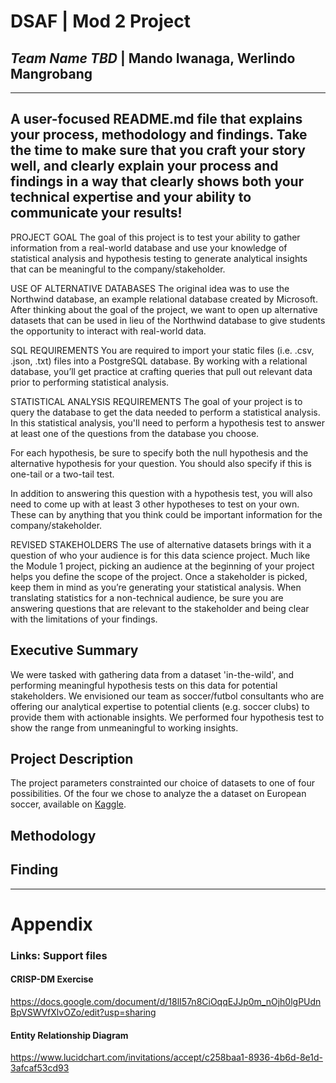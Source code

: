 # DSAF | Mod 2 Project
##  *Team Name TBD* | Mando Iwanaga, Werlindo Mangrobang 

---
A user-focused README.md file that explains your process, methodology and findings.
Take the time to make sure that you craft your story well, and clearly explain your process and findings in a way that clearly shows both your technical expertise and your ability to communicate your results!
--- 

PROJECT GOAL
The goal of this project is to test your ability to gather information from a real-world database and use your knowledge of statistical analysis and hypothesis testing to generate analytical insights that can be meaningful to the company/stakeholder.

USE OF ALTERNATIVE DATABASES
The original idea was to use the Northwind database, an example relational database created by Microsoft. After thinking about the goal of the project, we want to open up alternative datasets that can be used in lieu of the Northwind database to give students the opportunity to interact with real-world data.

SQL REQUIREMENTS
You are required to import your static files (i.e. .csv, .json, .txt) files into a PostgreSQL database. By working with a relational database, you’ll get practice at crafting queries that pull out relevant data prior to performing statistical analysis.

STATISTICAL ANALYSIS REQUIREMENTS
The goal of your project is to query the database to get the data needed to perform a statistical analysis. In this statistical analysis, you'll need to perform a hypothesis test to answer at least one of the questions from the database you choose. 

For each hypothesis, be sure to specify both the null hypothesis and the alternative hypothesis for your question. You should also specify if this is one-tail or a two-tail test.

In addition to answering this question with a hypothesis test, you will also need to come up with at least 3 other hypotheses to test on your own. These can by anything that you think could be important information for the company/stakeholder.

REVISED STAKEHOLDERS
The use of alternative datasets brings with it a question of who your audience is for this data science project. Much like the Module 1 project, picking an audience at the beginning of your project helps you define the scope of the project. Once a stakeholder is picked, keep them in mind as you’re generating your statistical analysis. When translating statistics for a non-technical audience, be sure you are answering questions that are relevant to the stakeholder and being clear with the limitations of your findings.

## Executive Summary
We were tasked with gathering data from a dataset 'in-the-wild', and performing meaningful hypothesis tests on this data for potential stakeholders. We envisioned our team as soccer/futbol consultants who are offering our analytical expertise to potential clients (e.g. soccer clubs) to provide them with actionable insights. We performed four hypothesis test to show the range from unmeaningful to working insights.

## Project Description
The project parameters constrainted our choice of datasets to one of four possibilities. Of the four we chose to analyze the a dataset on European soccer, available on [Kaggle](https://www.kaggle.com/hugomathien/soccer). 


## Methodology



## Finding


---

# Appendix
### Links: Support files

#### CRISP-DM Exercise
https://docs.google.com/document/d/18lI57n8CiOqqEJJp0m_nOjh0lgPUdnBpVSWVfXlvOZo/edit?usp=sharing

#### Entity Relationship Diagram
https://www.lucidchart.com/invitations/accept/c258baa1-8936-4b6d-8e1d-3afcaf53cd93